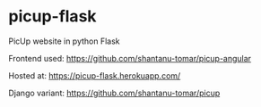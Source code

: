 # picup-flask
PicUp website in python Flask

Frontend used: https://github.com/shantanu-tomar/picup-angular

Hosted at: https://picup-flask.herokuapp.com/

Django variant: https://github.com/shantanu-tomar/picup
